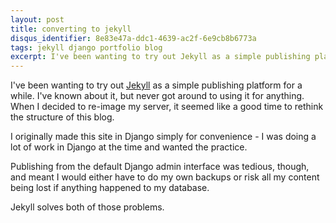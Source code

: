```yaml
---
layout: post
title: converting to jekyll
disqus_identifier: 8e83e47a-ddc1-4639-ac2f-6e9cb8b6773a
tags: jekyll django portfolio blog
excerpt: I've been wanting to try out Jekyll as a simple publishing platform for a while.  I've known about it, but never got around to using it for anything.  When I decided to re-image my server, it seemed like a good time to rethink the structure of this blog.
---
```


I've been wanting to try out [Jekyll][jekyll] as a simple publishing platform for a while.  I've known about it, but never got around to using it for anything.  When I decided to re-image my server, it seemed like a good time to rethink the structure of this blog.

[jekyll]: https://jekyllrb.com/

I originally made this site in Django simply for convenience - I was doing a lot of work in Django at the time and wanted the practice.

Publishing from the default Django admin interface was tedious, though, and meant I would either have to do my own backups or risk all my content being lost if anything happened to my database.

Jekyll solves both of those problems. 